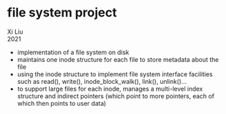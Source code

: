 # file system project
Xi Liu </br>
2021 </br>
* implementation of a file system on disk
* maintains one inode structure for each file
to store metadata about the file
* using the inode structure to implement 
file system interface facilities such as read(), write(),
inode_block_walk(), link(), unlink()...
* to support large files for each inode,
manages a multi-level index structure 
and indirect pointers (which point to more 
pointers, each of which then points to user data)